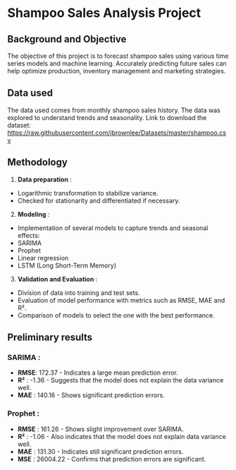 # Shampoo Sales Analysis Project

## Background and Objective
The objective of this project is to forecast shampoo sales using various time series models and machine learning. Accurately predicting future sales can help optimize production, inventory management and marketing strategies.

## Data used
The data used comes from monthly shampoo sales history. The data was explored to understand trends and seasonality.
Link to download the dataset: https://raw.githubusercontent.com/jbrownlee/Datasets/master/shampoo.csv

## Methodology
1. **Data preparation** :
- Logarithmic transformation to stabilize variance.
- Checked for stationarity and differentiated if necessary.

2. **Modeling** :
- Implementation of several models to capture trends and seasonal effects:
- SARIMA
- Prophet
- Linear regression
- LSTM (Long Short-Term Memory)

3. **Validation and Evaluation** :
- Division of data into training and test sets.
- Evaluation of model performance with metrics such as RMSE, MAE and R².
- Comparison of models to select the one with the best performance.

## Preliminary results 

### SARIMA :
- **RMSE**: 172.37 - Indicates a large mean prediction error. 
- **R²** : -1.36 - Suggests that the model does not explain the data variance well. 
- **MAE** : 140.16 - Shows significant prediction errors. 

### Prophet : 
- **RMSE** : 161.26 - Shows slight improvement over SARIMA. 
- **R²** : -1.06 - Also indicates that the model does not explain data variance well. 
- **MAE** : 131.30 - Indicates still significant prediction errors. 
- **MSE** : 26004.22 - Confirms that prediction errors are significant.

